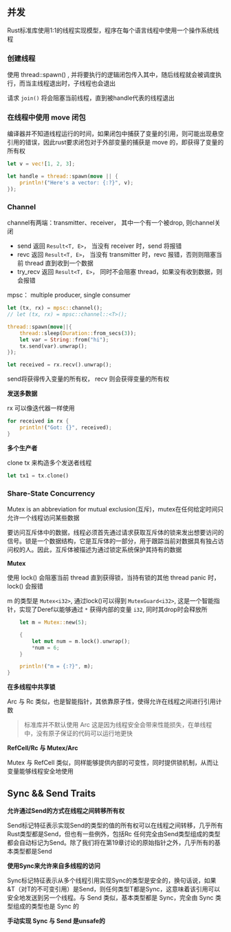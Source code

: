 ## 并发

Rust标准库使用1:1的线程实现模型，程序在每个语言线程中使用一个操作系统线程

### 创建线程

使用 thread::spawn() , 并将要执行的逻辑闭包传入其中，随后线程就会被调度执行，而当主线程退出时，子线程也会退出

请求 `join()` 将会阻塞当前线程，直到被handle代表的线程退出

### 在线程中使用 move 闭包

编译器并不知道线程运行的时间，如果闭包中捕获了变量的引用，则可能出现悬空引用的错误，因此rust要求闭包对于外部变量的捕获是 move 的，即获得了变量的所有权

```rust
let v = vec![1, 2, 3];

let handle = thread::spawn(move || {
    println!("Here's a vector: {:?}", v);
});
```

### Channel

channel有两端：transmitter、receiver， 其中一个有一个被drop, 则channel关闭
- send 返回 `Result<T, E>`， 当没有 receiver 时，send 将报错
- revc 返回 `Result<T, E>`， 当没有 transmitter 时，revc 报错，否则则阻塞当前 thread 直到收到一个数据
- try_recv 返回 `Result<T, E>`， 同时不会阻塞 thread，如果没有收到数据，则会报错

mpsc： multiple producer, single consumer

```rust
let (tx, rx) = mpsc::channel();
// let (tx, rx) = mpsc::channel::<T>();

thread::spawn(move||{
    thread::sleep(Duration::from_secs(3));
    let var = String::from("hi");
    tx.send(var).unwrap();
});

let received = rx.recv().unwrap();
```

send将获得传入变量的所有权， recv 则会获得变量的所有权

**发送多数据**

rx 可以像迭代器一样使用

```rust
for received in rx {
    println!("Got: {}", received);
}
```

**多个生产者**

clone tx 来构造多个发送者线程

```rust
let tx1 = tx.clone()
```

### Share-State Concurrency

Mutex is an abbreviation for mutual exclusion(互斥)，mutex在任何给定时间只允许一个线程访问某些数据

要访问互斥体中的数据，线程必须首先通过请求获取互斥体的锁来发出想要访问的信号。锁是一个数据结构，它是互斥体的一部分，用于跟踪当前对数据具有独占访问权的人。因此，互斥体被描述为通过锁定系统保护其持有的数据

**Mutex<T>**

使用 lock() 会阻塞当前 thread 直到获得锁，当持有锁的其他 thread panic 时，lock() 会报错

m 的类型是 `Mutex<i32>`, 通过lock()可以得到 `MutexGuard<i32>`, 这是一个智能指针，实现了Deref以能够通过 `*` 获得内部的变量 `i32`, 同时其drop时会释放所

```rust
    let m = Mutex::new(5);

    {
        let mut num = m.lock().unwrap();
        *num = 6;
    }

    println!("m = {:?}", m);
}
```

**在多线程中共享锁**

Arc<T> 与 Rc<T> 类似，也是智能指针，其依靠原子性，使得允许在线程之间进行引用计数

> 标准库并不默认使用 Arc<T> 这是因为线程安全会带来性能损失，在单线程中，没有原子保证的代码可以运行地更快

**RefCell<T>/Rc<T> 与 Mutex<T>/Arc<T>**

Mutex<T> 与 RefCell<T> 类似，同样能够提供内部的可变性，同时提供锁机制，从而让变量能够线程安全地使用


## Sync && Send Traits

**允许通过Send的方式在线程之间转移所有权**

Send标记特征表示实现Send的类型的值的所有权可以在线程之间转移，几乎所有Rust类型都是Send，但也有一些例外，包括Rc<T>
任何完全由Send类型组成的类型都会自动标记为Send。除了我们将在第19章讨论的原始指针之外，几乎所有的基本类型都是Send

**使用Sync来允许来自多线程的访问**

Sync标记特征表示从多个线程引用实现Sync的类型是安全的，换句话说，如果&T（对T的不可变引用）是Send，则任何类型T都是Sync，这意味着该引用可以安全地发送到另一个线程。与 Send 类似，基本类型都是 Sync，完全由 Sync 类型组成的类型也是 Sync 的

**手动实现 Sync 与 Send 是unsafe的**